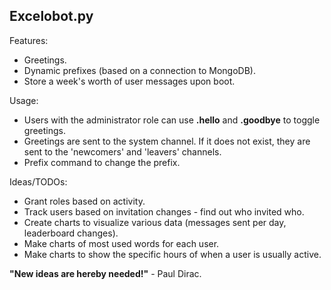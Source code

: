 ## Excelobot.py
Features:
* Greetings.
* Dynamic prefixes (based on a connection to MongoDB).
* Store a week's worth of user messages upon boot.


Usage:
* Users with the administrator role can use **.hello** and **.goodbye** to toggle greetings.
* Greetings are sent to the system channel. If it does not exist, they are sent to the 'newcomers' and 'leavers' channels.
* Prefix command to change the prefix.

Ideas/TODOs:
* Grant roles based on activity.
* Track users based on invitation changes - find out who invited who.
* Create charts to visualize various data (messages sent per day, leaderboard changes).
* Make charts of most used words for each user.
* Make charts to show the specific hours of when a user is usually active.

**"New ideas are hereby needed!"** - Paul Dirac.